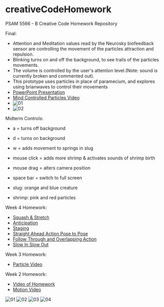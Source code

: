 creativeCodeHomework
====================

PSAM 5566 - B Creative Code Homework Repository

Final:
* Attention and Meditation values read by the Neurosky biofeedback sensor are controlling the movement of the particles attraction and repulsion.
* Blinking turns on and off the background, to see trails of the particles movements.
* The volume is controlled by the user's attention level.(Note: sound is currently broken and commented out).
* This prototype uses particles in place of paramecium, and explores using brianwaves to control their movements
* [PowerPoint Presentation](https://drive.google.com/file/d/0B1G7VLZPB86NUy1BODNTZWlxaXM/view?usp=sharing)
* [Mind Controlled Particles Video](https://vimeo.com/113549655)
* ![01](http://a.parsons.edu/~huynj316/sims2014/mindControlledParticles-1.png)
* ![02](http://a.parsons.edu/~huynj316/sims2014/mindControlledParticles-2.png)

Midterm Controls:
* a = turns off background
* d = turns on background
* w = adds movement to springs in slug
* mouse click = adds more shrimp & activates sounds of shrimp birth
* mouse drag = alters camera position

* space bar = switch to full screen

* slug: orange and blue creature
* shrimp: pink and red particles

Week 4 Homework:
* [Squash & Stretch](https://www.youtube.com/watch?v=-n7x5BFwuLA)
* [Anticipation](https://www.youtube.com/watch?v=OydSRRE1rx8)
* [Staging](https://www.youtube.com/watch?v=V0vKbxY61Es)
* [Straight Ahead Action Pose to Pose](https://www.youtube.com/watch?v=sZHdfHJtNWc)
* [Follow Through and Overlapping Action](https://www.youtube.com/watch?v=FcuGgJu8Y6M)
* [Slow In Slow Out](https://www.youtube.com/watch?v=E_XY8MMbqek)

Week 3 Homework: 
* [Particle Video](https://vimeo.com/106438880)

Week 2 Homework:
* [Video of Homework](https://vimeo.com/105811625) 
* [Motion Video](https://vimeo.com/105812674) 

![01](http://a.parsons.edu/~huynj316/sims2014/sinHw1.png)
![02](http://a.parsons.edu/~huynj316/sims2014/sinHw2.png)
![03](http://a.parsons.edu/~huynj316/sims2014/sinHw3.png)
![04](http://a.parsons.edu/~huynj316/sims2014/sinHw4.png)
